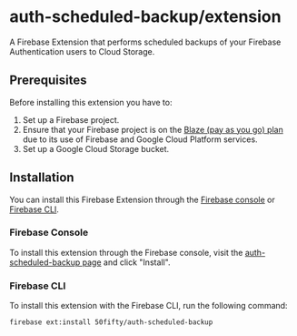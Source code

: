 # auth-scheduled-backup/extension

A Firebase Extension that performs scheduled backups of your Firebase Authentication users to Cloud Storage.

## Prerequisites

Before installing this extension you have to:
1. Set up a Firebase project.
2. Ensure that your Firebase project is on the [Blaze (pay as you go) plan](https://firebase.google.com/pricing) due to its use of Firebase and Google Cloud Platform services.
3. Set up a Google Cloud Storage bucket.

## Installation

You can install this Firebase Extension through the [Firebase console](https://console.firebase.google.com/u/0/project/_/extensions/install?ref=50fifty/auth-scheduled-backup) or [Firebase CLI](https://firebase.google.com/docs/extensions/install-extensions).


### Firebase Console

To install this extension through the Firebase console, visit the [auth-scheduled-backup page](https://console.firebase.google.com/u/0/project/_/extensions/install?ref=github50fifty) and click "Install".

### Firebase CLI

To install this extension with the Firebase CLI, run the following command:

`firebase ext:install 50fifty/auth-scheduled-backup`
